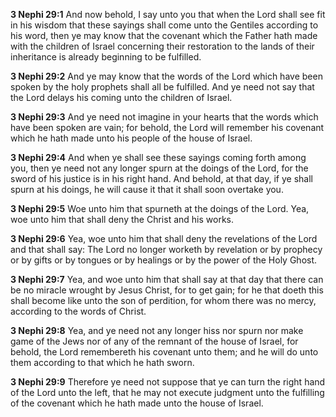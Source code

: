 **3 Nephi 29:1** And now behold, I say unto you that when the Lord shall see fit in his wisdom that these sayings shall come unto the Gentiles according to his word, then ye may know that the covenant which the Father hath made with the children of Israel concerning their restoration to the lands of their inheritance is already beginning to be fulfilled.

**3 Nephi 29:2** And ye may know that the words of the Lord which have been spoken by the holy prophets shall all be fulfilled. And ye need not say that the Lord delays his coming unto the children of Israel.

**3 Nephi 29:3** And ye need not imagine in your hearts that the words which have been spoken are vain; for behold, the Lord will remember his covenant which he hath made unto his people of the house of Israel.

**3 Nephi 29:4** And when ye shall see these sayings coming forth among you, then ye need not any longer spurn at the doings of the Lord, for the sword of his justice is in his right hand. And behold, at that day, if ye shall spurn at his doings, he will cause it that it shall soon overtake you.

**3 Nephi 29:5** Woe unto him that spurneth at the doings of the Lord. Yea, woe unto him that shall deny the Christ and his works.

**3 Nephi 29:6** Yea, woe unto him that shall deny the revelations of the Lord and that shall say: The Lord no longer worketh by revelation or by prophecy or by gifts or by tongues or by healings or by the power of the Holy Ghost.

**3 Nephi 29:7** Yea, and woe unto him that shall say at that day that there can be no miracle wrought by Jesus Christ, for to get gain; for he that doeth this shall become like unto the son of perdition, for whom there was no mercy, according to the words of Christ.

**3 Nephi 29:8** Yea, and ye need not any longer hiss nor spurn nor make game of the Jews nor of any of the remnant of the house of Israel, for behold, the Lord remembereth his covenant unto them; and he will do unto them according to that which he hath sworn.

**3 Nephi 29:9** Therefore ye need not suppose that ye can turn the right hand of the Lord unto the left, that he may not execute judgment unto the fulfilling of the covenant which he hath made unto the house of Israel.

